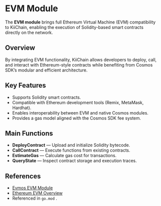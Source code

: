 # EVM Module

The **EVM module** brings full Ethereum Virtual Machine (EVM) compatibility to KiiChain, enabling the execution of Solidity-based smart contracts directly on the network.

## Overview
By integrating EVM functionality, KiiChain allows developers to deploy, call, and interact with Ethereum-style contracts while benefiting from Cosmos SDK’s modular and efficient architecture.

## Key Features
- Supports Solidity smart contracts.
- Compatible with Ethereum development tools (Remix, MetaMask, Hardhat).
- Enables interoperability between EVM and native Cosmos modules.
- Provides a gas model aligned with the Cosmos SDK fee system.

## Main Functions
- **DeployContract** — Upload and initialize Solidity bytecode.
- **CallContract** — Execute functions from existing contracts.
- **EstimateGas** — Calculate gas cost for transactions.
- **QueryState** — Inspect contract storage and execution traces.

## References
- [Evmos EVM Module](https://docs.evmos.org/)
- [Ethereum EVM Overview](https://ethereum.org/en/developers/docs/evm/)
- Referenced in `go.mod`
.